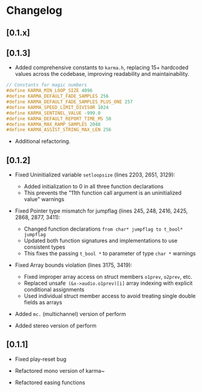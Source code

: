 # Changelog


## [0.1.x]


## [0.1.3]

- Added comprehensive constants to `karma.h`, replacing 15+ hardcoded values across the codebase, improving readability and maintainability.

```c
// Constants for magic numbers
#define KARMA_MIN_LOOP_SIZE 4096
#define KARMA_DEFAULT_FADE_SAMPLES 256
#define KARMA_DEFAULT_FADE_SAMPLES_PLUS_ONE 257
#define KARMA_SPEED_LIMIT_DIVISOR 1024
#define KARMA_SENTINEL_VALUE -999.0
#define KARMA_DEFAULT_REPORT_TIME_MS 50
#define KARMA_MAX_RAMP_SAMPLES 2048
#define KARMA_ASSIST_STRING_MAX_LEN 256
```

- Additional refactoring.

## [0.1.2]

- Fixed Uninitialized variable `setloopsize` (lines 2203, 2651, 3129):
    - Added initialization to 0 in all three function declarations
    - This prevents the "11th function call argument is an uninitialized value" warnings

- Fixed Pointer type mismatch for jumpflag (lines 245, 248, 2416, 2425, 2868, 2877, 3411):
    - Changed function declarations `from char* jumpflag to t_bool* jumpflag`
    - Updated both function signatures and implementations to use consistent types
    - This fixes the passing `t_bool *` to parameter of type `char *` warnings

- Fixed Array bounds violation (lines 3175, 3419):
    - Fixed improper array access on struct members `o1prev`, `o2prev`, etc.
    - Replaced unsafe` (&x->audio.o1prev)[i]` array indexing with explicit conditional assignments
    - Used individual struct member access to avoid treating single double fields as arrays

- Added `mc.` (multichannel) version of perform

- Added stereo version of perform

## [0.1.1]

- Fixed play-reset bug

- Refactored mono version of karma~

- Refactored easing functions